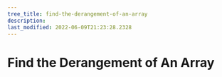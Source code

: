 ```yaml
---
tree_title: find-the-derangement-of-an-array
description: 
last_modified: 2022-06-09T21:23:28.2328
---
```


# Find the Derangement of An Array

